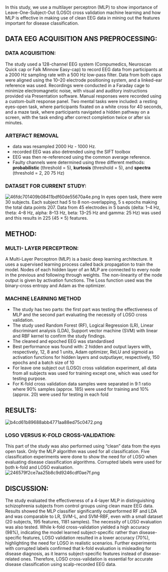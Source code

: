 In this study, we use a multilayer perceptron (MLP) to show importance
of Leave-One-Subject-Out (LOSO) cross validation machine learning and how MLP is effective in making use of clean EEG data in mining out the features important for disease classification.

## DATA EEG ACQUISITION ANS PREPROCESSING:
### DATA ACQUISITION:
The study used a 128-channel EEG system (Compumedics, Neuroscan Quick cap or Falk Minnow Easy-cap) to record EEG data from participants at a 2000 Hz sampling rate with a 500 Hz low-pass filter. Data from both caps were aligned using the 10–20 electrode positioning system, and a linked-ear reference was used. Recordings were conducted in a Faraday cage to minimize electromagnetic noise, with visual and auditory instructions provided via Presentation software. Manual responses were recorded using a custom-built response panel. Two mental tasks were included: a resting eyes-open task, where participants fixated on a white cross for 40 seconds, and a maze task, where participants navigated a hidden pathway on a screen, with the task ending after correct completion twice or after six minutes.
### ARTEFACT REMOVAL
-  data was resampled 2000 Hz - 1000 Hz.
-   recorded EEG was also detrended using the SIFT toolbox
-   EEG was then re-referenced using the common average reference.
-   Faulty channels were determined using three different methods: **probabilistic** (threshold = 5), **kurtosis** (threshold = 5), and **spectra** (threshold = 2, 20 75 Hz)

### DATASET FOR CURRENT STUDY:
![46fdc701409b08411bdf60de55670a4e.png](../_resources/46fdc701409b08411bdf60de55670a4e.png)
In eyes open task, there were 30 subjects. Each subject had 5 to 8 non-overlapping, 5 s epochs making the total data points 207. Data from 45 electrodes in 5 bands (delta: 1–4 Hz, theta: 4–8 Hz, alpha: 8–13 Hz, beta: 13–25 Hz and gamma: 25 Hz) was used and this results in 225 (45 × 5) features.


## METHOD:
### MULTI- LAYER PERCEPTRON:
A Multi-Layer Perceptron (MLP) is a basic deep learning architecture. It
uses a supervised learning process called back propagation to train the model. Nodes of each hidden layer of an MLP are connected to every node in the previous and following through weights. The non-linearity of the node output is given by activation functions. The Loss function used was the binary-cross entropy and Adam as the optimizer.

### MACHINE LEARNING METHOD
- The study has two parts: the first part was testing the effectiveness of MLP and the second part evaluating the necessity of LOSO cross validation.
- The study used Random Forest (RF), Logical Regression (LR), Linear discriminant analysis (LDA), Support vector machine (SVM) with linear and RBF kernel to confirm the study findings.
- The cleaned and epoched EEG was standardised
- Best performance was found with: 2 hidden and output layers with, respectively, 12, 8 and 1 units, Adam optimizer, ReLU and sigmoid as activation functions for hidden layers and outputlayer, respectively, 150 epochs and a batch size of 10
- For leave one subject out (LOSO) cross validation experiment, all data from all subjects was used for training except one, which was used for testing purpose.
- For K-fold cross validation data samples were separated in 9:1 ratio where 90% samples (approx. 185) were used for training and 10% (approx. 20) were used for testing in each fold

## RESULTS:
![b4cd61b89688abb4771aa88ed75c0472.png](../_resources/b4cd61b89688abb4771aa88ed75c0472.png)
### LOSO VERSUS K-FOLD CROSS-VALIDATION:
This part of the study was also performed using “clean” data from the eyes open task. Only the MLP algorithm was used for all classification. Five classification experiments were done to show the need for of LOSO when evaluating disease classification algorithms. Corrupted labels were used for both k-fold and LOSO evaluation.
![246579f2ce7aa25b8c9d9246cdf0ae7f.png](../_resources/246579f2ce7aa25b8c9d9246cdf0ae7f.png)
## DISCUSSION:
The study evaluated the effectiveness of a 4-layer MLP in distinguishing schizophrenia subjects from control groups using clean maze EEG data. Results showed the MLP classifier significantly outperformed RF and LDA and was comparable to LR, SVM-L, and SVM-RBF, even with a small dataset (20 subjects, 195 features, 1181 samples). The necessity of LOSO evaluation was also tested. While k-fold cross-validation yielded a high accuracy (98%), indicating the model learned subject-specific rather than disease-specific features, LOSO validation resulted in a lower accuracy (70%), highlighting the need for LOSO in realistic scenarios. Further experiments with corrupted labels confirmed that k-fold evaluation is misleading for disease diagnosis, as it learns subject-specific features instead of disease-related ones. Therefore, LOSO cross-validation is essential for accurate disease classification using scalp-recorded EEG data.









